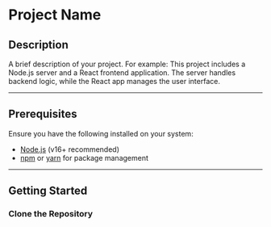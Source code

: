 # Project Name

## Description
A brief description of your project. For example:
This project includes a Node.js server and a React frontend application. The server handles backend logic, while the React app manages the user interface.

---

## Prerequisites
Ensure you have the following installed on your system:
- [Node.js](https://nodejs.org/) (v16+ recommended)
- [npm](https://www.npmjs.com/) or [yarn](https://yarnpkg.com/) for package management

---

## Getting Started

### Clone the Repository
```bash
